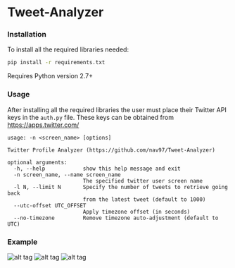 # Tweet-Analyzer

### Installation

To install all the required libraries needed:
```sh
pip install -r requirements.txt
```
Requires Python version 2.7+

### Usage 

After installing all the required libraries the user must place their Twitter API keys in the `auth.py` file. These keys can be obtained from  https://apps.twitter.com/

```
usage: -n <screen_name> [options]

Twitter Profile Analyzer (https://github.com/nav97/Tweet-Analyzer)

optional arguments:
  -h, --help            show this help message and exit
  -n screen_name, --name screen_name
                        The specified twitter user screen name
  -l N, --limit N       Specify the number of tweets to retrieve going back
                        from the latest tweet (default to 1000)
  --utc-offset UTC_OFFSET
                        Apply timezone offset (in seconds)
  --no-timezone         Remove timezone auto-adjustment (default to UTC)
```

### Example

![alt tag](https://raw.githubusercontent.com/nav97/Tweet-Analyzer/master/Screenshots/Capture1.PNG)
![alt tag](https://raw.githubusercontent.com/nav97/Tweet-Analyzer/master/Screenshots/Capture2.PNG)
![alt tag](https://raw.githubusercontent.com/nav97/Tweet-Analyzer/master/Screenshots/Capture3.PNG)
